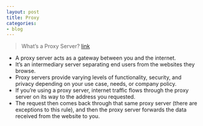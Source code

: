 ```yaml
---
layout: post
title: Proxy
categories:
- blog
---
```


> What’s a Proxy Server?  [link]

* A proxy server acts as a gateway between you and the internet. 
* It’s an intermediary server separating end users from the websites they browse. 
* Proxy servers provide varying levels of functionality, security, and privacy depending on your use case, needs, or company policy.
* If you’re using a proxy server, internet traffic flows through the proxy server on its way to the address you requested. 
* The request then comes back through that same proxy server (there are exceptions to this rule), and then the proxy server forwards the data received from the website to you.




[link]: https://whatis.techtarget.com/definition/proxy-server
